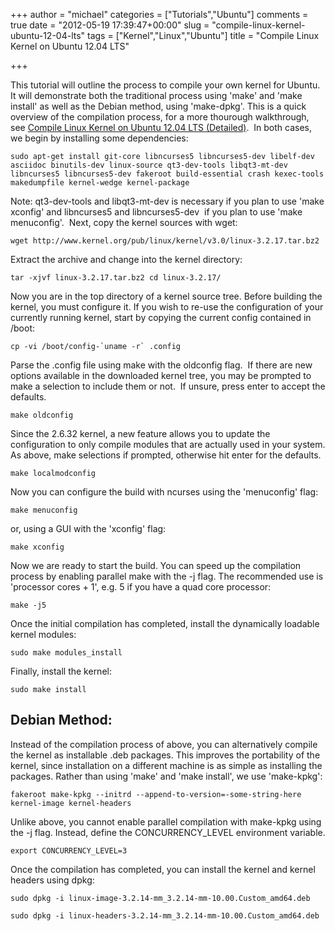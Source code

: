 +++
author = "michael"
categories = ["Tutorials","Ubuntu"]
comments = true
date = "2012-05-19 17:39:47+00:00"
slug = "compile-linux-kernel-ubuntu-12-04-lts"
tags = ["Kernel","Linux","Ubuntu"]
title = "Compile Linux Kernel on Ubuntu 12.04 LTS"

+++

This tutorial will outline the process to compile your own kernel for Ubuntu. It will demonstrate both the traditional process using 'make' and 'make install' as well as the Debian method, using 'make-dpkg'. This is a quick overview of the compilation process, for a more thourough walkthrough, see [Compile Linux Kernel on Ubuntu 12.04 LTS (Detailed)](http://mitchtech.net/compile-linux-kernel-on-ubuntu-12-04-lts-detailed/).  In both cases, we begin by installing some dependencies:

```
sudo apt-get install git-core libncurses5 libncurses5-dev libelf-dev asciidoc binutils-dev linux-source qt3-dev-tools libqt3-mt-dev libncurses5 libncurses5-dev fakeroot build-essential crash kexec-tools makedumpfile kernel-wedge kernel-package
```

Note: qt3-dev-tools and libqt3-mt-dev is necessary if you plan to use 'make xconfig' and libncurses5 and libncurses5-dev  if you plan to use 'make menuconfig'.  Next, copy the kernel sources with wget:

```
wget http://www.kernel.org/pub/linux/kernel/v3.0/linux-3.2.17.tar.bz2
```

Extract the archive and change into the kernel directory:

```
tar -xjvf linux-3.2.17.tar.bz2 cd linux-3.2.17/
```

Now you are in the top directory of a kernel source tree. Before building the kernel, you must configure it. If you wish to re-use the configuration of your currently running kernel, start by copying the current config contained in /boot:

```
cp -vi /boot/config-`uname -r` .config
```

Parse the .config file using make with the oldconfig flag.  If there are new options available in the downloaded kernel tree, you may be prompted to make a selection to include them or not.  If unsure, press enter to accept the defaults.

```
make oldconfig
```

Since the 2.6.32 kernel, a new feature allows you to update the configuration to only compile modules that are actually used in your system. As above, make selections if prompted, otherwise hit enter for the defaults.

```
make localmodconfig
```

Now you can configure the build with ncurses using the 'menuconfig' flag:

```
make menuconfig
```

or, using a GUI with the 'xconfig' flag:

```
make xconfig
```

Now we are ready to start the build. You can speed up the compilation process by enabling parallel make with the -j flag. The recommended use is 'processor cores + 1', e.g. 5 if you have a quad core processor:

```
make -j5
```

Once the initial compilation has completed, install the dynamically loadable kernel modules:

```
sudo make modules_install
```

Finally, install the kernel:

```
sudo make install
```

## Debian Method:

Instead of the compilation process of above, you can alternatively compile the kernel as installable .deb packages. This improves the portability of the kernel, since installation on a different machine is as simple as installing the packages. Rather than using 'make' and 'make install', we use 'make-kpkg':

```
fakeroot make-kpkg --initrd --append-to-version=-some-string-here kernel-image kernel-headers
```

Unlike above, you cannot enable parallel compilation with make-kpkg using the -j flag. Instead, define the CONCURRENCY_LEVEL environment variable.

```
export CONCURRENCY_LEVEL=3
```

Once the compilation has completed, you can install the kernel and kernel headers using dpkg:

```
sudo dpkg -i linux-image-3.2.14-mm_3.2.14-mm-10.00.Custom_amd64.deb

sudo dpkg -i linux-headers-3.2.14-mm_3.2.14-mm-10.00.Custom_amd64.deb
```
